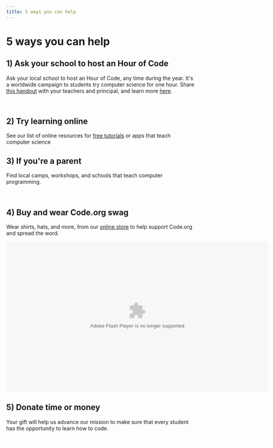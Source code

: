 ```yaml
---
title: 5 ways you can help
---
```

# 5 ways you can help

## 1) Ask your school to host an Hour of Code

Ask your local school to host an Hour of Code, any time during the year. It's a worldwide campaign to students try computer science for one hour. Share
  [this handout](/files/Hour-of-Code-Handout-for-Schools.pdf) with your teachers and principal, and learn more [here](http://hourofcode.org).

<a href="http://hourofcode.com" class="btn btn-default" style="color: #fff;">Learn about the Hour of Code</a>

## 2) Try learning online

See our list of online resources for [free tutorials](http://code.org/learn) or apps that teach computer science

## 3) If you're a parent

Find local camps, workshops, and schools that teach computer programming.

<a href="/learn/local" class="btn btn-default" style="color: #fff;">Find local programs</a>

## 4) Buy and wear Code.org swag

Wear shirts, hats, and more, from our [online store](http://store.code.org/) to help support Code.org and spread the word.

<div><embed wmode="transparent" src="http://www.zazzle.com/utl/getpanel?zp=117342499302595486" flashvars="feedId=117342499302595486" width="700" height="400" type="application/x-shockwave-flash" /></div>

## 5) Donate time or money

Your gift will help us advance our mission to make sure that every student has the opportunity to learn how to code.

<a href="http://code.org/donate" class="btn btn-default" style="color: #fff;">Donate</a>
